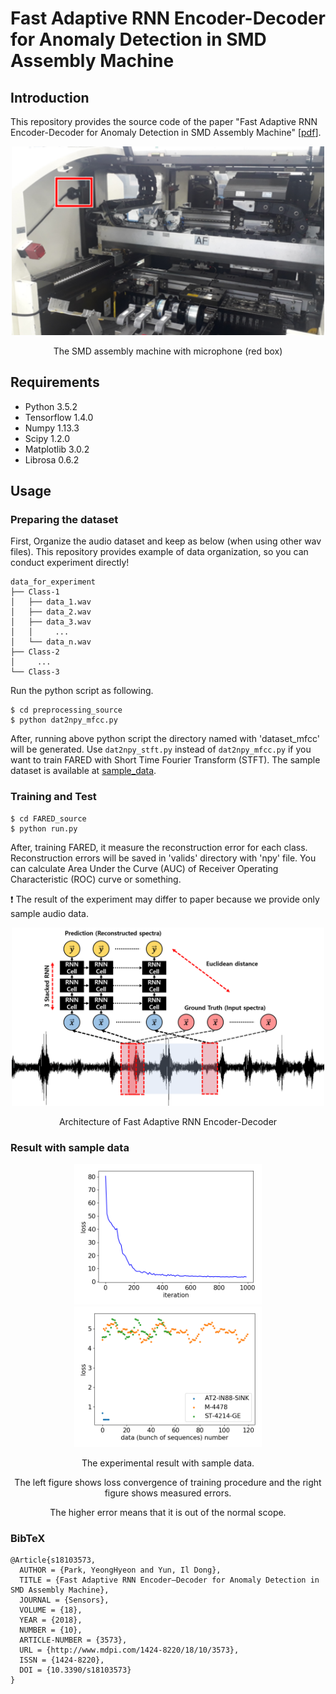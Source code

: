 Fast Adaptive RNN Encoder-Decoder for Anomaly Detection in SMD Assembly Machine
=====

## Introduction
This repository provides the source code of the paper "Fast Adaptive RNN Encoder-Decoder for Anomaly Detection in SMD Assembly Machine"
[<a href="https://www.mdpi.com/1424-8220/18/10/3573/pdf">pdf</a>].

<div align="center">
  <img src="./figures/microphone.png" width="500">  
  <p>The SMD assembly machine with microphone (red box)</p>
</div>


## Requirements
* Python 3.5.2  
* Tensorflow 1.4.0  
* Numpy 1.13.3  
* Scipy 1.2.0  
* Matplotlib 3.0.2  
* Librosa 0.6.2


## Usage
### Preparing the dataset
First, Organize the audio dataset and keep as below (when using other wav files). This repository provides example of data organization, so you can conduct experiment directly!
```
data_for_experiment
├── Class-1
│   ├── data_1.wav
│   ├── data_2.wav
│   ├── data_3.wav
│   │     ...
│   └── data_n.wav
├── Class-2
│     ...
└── Class-3
```
Run the python script as following.  
```
$ cd preprocessing_source
$ python dat2npy_mfcc.py
```
After, running above python script the directory named with 'dataset_mfcc' will be generated. Use `dat2npy_stft.py` instead of `dat2npy_mfcc.py` if you want to train FARED with Short Time Fourier Transform (STFT). The sample dataset is available at [sample_data](https://github.com/YeongHyeon/FARED_for_Anomaly_Detection/tree/master/sample_data).

### Training and Test
```
$ cd FARED_source
$ python run.py
```
After, training FARED, it measure the reconstruction error for each class. Reconstruction errors will be saved in 'valids' directory with 'npy' file. You can calculate Area Under the Curve (AUC) of Receiver Operating Characteristic (ROC) curve or something.  


:exclamation: The result of the experiment may differ to paper because we provide only sample audio data.

<div align="center">
  <img src="./figures/model.png" width="500">  
  <p>Architecture of Fast Adaptive RNN Encoder-Decoder</p>  
</div>

### Result with sample data
<div align="center">
  <img src="./figures/loss_sparse-ver.png" width="300"><img src="./figures/compare_loss.png" width="300">  
  <p>The experimental result with sample data.</p>
  <p>The left figure shows loss convergence of training procedure and the right figure shows measured errors.</p>
  <p>The higher error means that it is out of the normal scope.</p>  
</div>


### BibTeX
```
@Article{s18103573,
  AUTHOR = {Park, YeongHyeon and Yun, Il Dong},
  TITLE = {Fast Adaptive RNN Encoder–Decoder for Anomaly Detection in SMD Assembly Machine},
  JOURNAL = {Sensors},
  VOLUME = {18},
  YEAR = {2018},
  NUMBER = {10},
  ARTICLE-NUMBER = {3573},
  URL = {http://www.mdpi.com/1424-8220/18/10/3573},
  ISSN = {1424-8220},
  DOI = {10.3390/s18103573}
}
```
